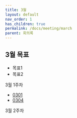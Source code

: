 ```yaml
---
title: 3월
layout: default
nav_order: 1
has_children: true
permalink: /docs/meeting/march
parent: 회의록
---
```


## 3월 목표

- 목표1
- 목표2

3월 1주차

- [0301](/docs/meeting/march/0301.md)
- [0304](#)

3월 2주차
